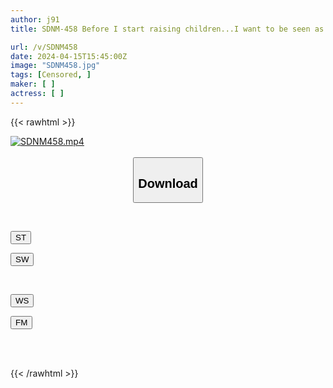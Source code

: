 ```yaml
---
author: j91
title: SDNM-458 Before I start raising children...I want to be seen as a woman and shine, even if just for a moment. Reiko Himori, 28 years old, Chapter 3. Calling an unborn wife who has learned the taste of sex through AV shooting to a hotel, they have furious sex, 3P, and 4P sex.

url: /v/SDNM458
date: 2024-04-15T15:45:00Z
image: "SDNM458.jpg"
tags: [Censored, ]
maker: [ ]
actress: [ ]
---
```



{{< rawhtml >}}

<div class="video" data-videoid="RLQZXJp30Mudv71">
    <a href="javascript:;">
        <img src="/v/SDNM458/SDNM458.jpg" width="WIDTH" height="HEIGHT" alt="SDNM458.mp4" loading="lazy">
    </a>
</div>

<script type="text/javascript" src="https://j91.asia/asset/on-demand-st.js"></script>

<br>
  <link rel="stylesheet" href="https://j91.asia/asset/bs5.css">
  
  <center>
  <button class="btn btn-primary" type="button" data-bs-toggle="collapse" data-bs-target=".multi-collapse" aria-expanded="false" aria-controls="multiCollapseExample1 multiCollapseExample2"><h2>Download</h2></button></center>
</p>
<div class="row">
  <div class="col">
    <div class="collapse multi-collapse" id="multiCollapseExample1">
      <div class="card card-body">
	      	      <br>
<div class="buttons">  
<p><a href="https://streamtape.to/v/RLQZXJp30Mudv71" target="_blank"><button class="btn-hover color-3"><i class="fa fa-download"></i> ST</button></a></p>
<p><a href="https://asnwish.com/spvw1anhxcdn" target="_blank"><button class="btn-hover color-2"><i class="fa fa-download"></i> SW</button></a></p></div>
    </div>
  </div>
</div>
  <div class="col">
    <div class="collapse multi-collapse" id="multiCollapseExample2">
      <div class="card card-body">
	      <br>
<div class="buttons">
<p><a href="https://wolfstream.tv/pxodl33evm7p"><button class="btn-hover color-9"><i class="fa fa-download"></i> WS</button></a></p>
<p><a href="javascript:;"><button class="btn-hover color-8"><i class="fa fa-download"></i> FM</button></a></p></div>
<br><br>
      </div>
    </div>
  </div>
</div>

{{< /rawhtml >}}